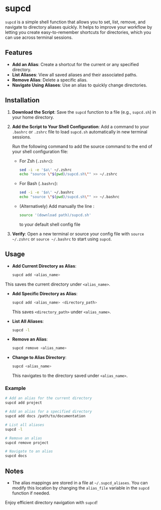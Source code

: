 # supcd

`supcd` is a simple shell function that allows you to set, list, remove, and navigate to directory aliases quickly. It helps to improve your workflow by letting you create easy-to-remember shortcuts for directories, which you can use across terminal sessions.

## Features

- **Add an Alias**: Create a shortcut for the current or any specified directory.
- **List Aliases**: View all saved aliases and their associated paths.
- **Remove Alias**: Delete a specific alias.
- **Navigate Using Aliases**: Use an alias to quickly change directories.

## Installation

1. **Download the Script**: Save the `supcd` function to a file (e.g., `supcd.sh`) in your home directory.

2. **Add the Script to Your Shell Configuration**: Add a command to your `.bashrc` or `.zshrc` file to load `supcd.sh` automatically in new terminal sessions.

   Run the following command to add the source command to the end of your shell configuration file:

   - For Zsh (`.zshrc`):
     ```bash
     sed -i -e '$a\' ~/.zshrc
     echo "source \"$(pwd)/supcd.sh\"" >> ~/.zshrc
     ```
   - For Bash (`.bashrc`):
     ```bash
     sed -i -e '$a\' ~/.bashrc
     echo "source \"$(pwd)/supcd.sh\"" >> ~/.bashrc
     ```
   - (Alternatively) Add manually the line :
     ```bash
     source '(download path)/supcd.sh'
     ```
     to your default shell config file

3. **Verify**: Open a new terminal or source your config file with `source ~/.zshrc` or `source ~/.bashrc` to start using `supcd`.

## Usage

- **Add Current Directory as Alias**:
  ```bash
  supcd add <alias_name>
  ```

This saves the current directory under `<alias_name>`.

- **Add Specific Directory as Alias**:

  ```bash
  supcd add <alias_name> <directory_path>
  ```

  This saves `<directory_path>` under `<alias_name>`.

- **List All Aliases**:

  ```bash
  supcd -l
  ```

- **Remove an Alias**:

  ```bash
  supcd remove <alias_name>
  ```

- **Change to Alias Directory**:

  ```bash
  supcd <alias_name>
  ```

  This navigates to the directory saved under `<alias_name>`.

### Example

```bash
# Add an alias for the current directory
supcd add project

# Add an alias for a specified directory
supcd add docs /path/to/documentation

# List all aliases
supcd -l

# Remove an alias
supcd remove project

# Navigate to an alias
supcd docs
```

## Notes

- The alias mappings are stored in a file at `~/.supcd_aliases`. You can modify this location by changing the `alias_file` variable in the `supcd` function if needed.

Enjoy efficient directory navigation with `supcd`!
